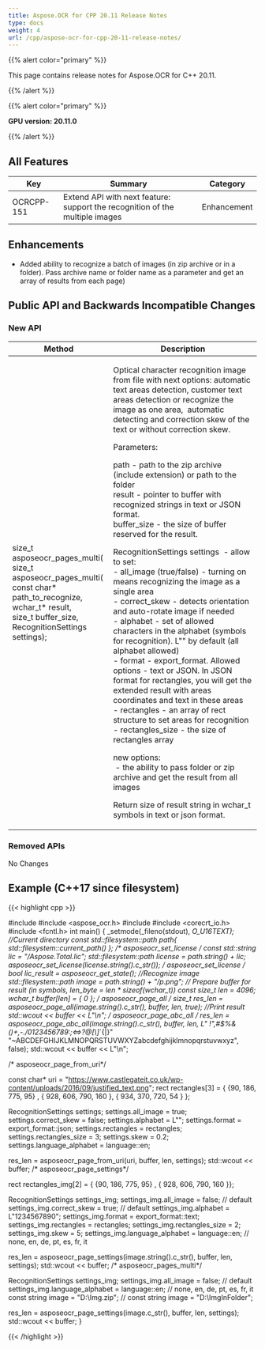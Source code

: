 ```yaml
---
title: Aspose.OCR for CPP 20.11 Release Notes
type: docs
weight: 4
url: /cpp/aspose-ocr-for-cpp-20-11-release-notes/
---
```


{{% alert color="primary" %}}

This page contains release notes for Aspose.OCR for C++ 20.11.

{{% /alert %}}

{{% alert color="primary" %}}

**GPU version: 20.11.0**

{{% /alert %}}

## All Features

|Key|Summary|Category|
|---|---|---|
|OCRCPP-151|Extend API with next feature: support the recognition of the multiple images|Enhancement|

## Enhancements

- Added ability to recognize a batch of images  (in zip archive or in a folder). Pass archive name or folder name as a parameter and get an array of results from each page)


## Public API and Backwards Incompatible Changes

### New API

|Method|Description|
|---|---|
|size_t asposeocr_pages_multi(<br>size_t asposeocr_pages_multi(<br>const char* path_to_recognize,<br>wchar_t* result,<br>size_t buffer_size,<br>RecognitionSettings settings);|<div><p>Optical character recognition image from file with next options: automatic text areas detection,&nbsp;customer text areas detection or recognize the image as one area,&nbsp;&nbsp;automatic detecting and correction skew of the text or without correction skew.&nbsp;</p><p>Parameters:</p><p>path - path to the zip archive (include extension) or path to the folder<br>result - pointer to buffer with recognized strings in text or JSON format.<br>buffer_size - the size of buffer reserved for the result.</p><p>RecognitionSettings settings&nbsp; - allow to set:&nbsp;<br>- all_image (true/false) - turning on means recognizing the image as a single area<br>- correct_skew - detects orientation and auto-rotate image if needed<br>- alphabet - set of allowed characters in the alphabet (symbols for recognition).&nbsp;L"" by default (all alphabet allowed)<br>- format - export_format. Allowed options - text or JSON. In JSON format for rectangles, you will get the extended result with areas coordinates and text in these areas<br>- rectangles - an array of rect structure to set areas for recognition<br>- rectangles_size - the size of rectangles array</p><div class="wikimodel-emptyline"></div><p>new options:<br>&nbsp;- the ability to pass folder or zip archive and get the result from all images</p><p>Return size of result string in wchar_t symbols in text or json format.</p></div>|

### Removed APIs

No Changes

## Example (C++17 since filesystem)

{{< highlight cpp >}}

#include <iostream>
#include <aspose_ocr.h>
#include <filesystem>
#include <corecrt_io.h>
#include <fcntl.h>
int main()
{
_setmode(_fileno(stdout), _O_U16TEXT);
//Current directory const
std::filesystem::path path{ std::filesystem::current_path() };
/* asposeocr_set_license */
const std::string lic = "/Aspose.Total.lic";
std::filesystem::path license = path.string() + lic;
asposeocr_set_license(license.string().c_str());
/* asposeocr_set_license */
bool lic_result = asposeocr_get_state();
//Recognize image
std::filesystem::path image = path.string() + "/p.png";
// Prepare buffer for result (in symbols, len_byte = len * sizeof(wchar_t))
const size_t len = 4096; 
wchar_t buffer[len] = { 0 };
/* asposeocr_page_all */
size_t res_len = asposeocr_page_all(image.string().c_str(), buffer, len, true);
//Print result
std::wcout << buffer << L"\n";
/* asposeocr_page_abc_all */
res_len = asposeocr_page_abc_all(image.string().c_str(), buffer, len, 
L" !\",#$%&()*+,-./0123456789:;<=>?@[\\]_`{|}" "~ABCDEFGHIJKLMNOPQRSTUVWXYZabcdefghijklmnopqrstuvwxyz", false);
std::wcout << buffer << L"\n";
 
/* asposeocr_page_from_uri*/

const char* uri = "https://www.castlegateit.co.uk/wp-content/uploads/2016/09/justified_text.png";
rect rectangles[3] = { {90, 186, 775, 95} , { 928, 606, 790, 160 }, { 934, 370, 720, 54 } };

RecognitionSettings settings;
   settings.all_image = true;
   settings.correct_skew = false;
   settings.alphabet = L"";
   settings.format = export_format::json;
   settings.rectangles = rectangles;
   settings.rectangles_size = 3;
   settings.skew = 0.2;
   settings.language_alphabet = language::en;

res_len = asposeocr_page_from_uri(uri, buffer, len, settings);
std::wcout << buffer;
/* asposeocr_page_settings*/

rect rectangles_img[2] = { {90, 186, 775, 95} , { 928, 606, 790, 160 }};

RecognitionSettings settings_img;
   settings_img.all_image = false; // default
   settings_img.correct_skew = true; // default
   settings_img.alphabet = L"1234567890";
   settings_img.format = export_format::text;
   settings_img.rectangles = rectangles;
   settings_img.rectangles_size = 2;
   settings_img.skew = 5;
   settings_img.language_alphabet = language::en; // none, en, de, pt, es, fr, it

res_len = asposeocr_page_settings(image.string().c_str(), buffer, len, settings);
std::wcout << buffer;
/* asposeocr_pages_multi*/

RecognitionSettings settings_img;
   settings_img.all_image = false; // default
   settings_img.language_alphabet = language::en; // none, en, de, pt, es, fr, it
const string image = "D:\\Img.zip";
// const string image = "D:\\ImgInFolder";

res_len = asposeocr_page_settings(image.c_str(), buffer, len, settings);
std::wcout << buffer;
}

{{< /highlight >}}
